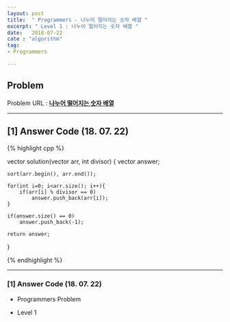 ```yaml
---
layout: post
title:  " Programmers - 나누어 떨어지는 숫자 배열 "
excerpt: " Level 1 : 나누어 떨어지는 숫자 배열 "
date:   2018-07-22
cate : "algorithm"
tag:
- Programmers

---
```


## Problem 
Problem URL : **[나누어 떨어지는 숫자 배열](https://programmers.co.kr/learn/courses/30/lessons/12910)**

---

## [1] Answer Code (18. 07. 22)

{% highlight cpp %}

vector<int> solution(vector<int> arr, int divisor) {
    vector<int> answer;
    
    sort(arr.begin(), arr.end());
    
    for(int i=0; i<arr.size(); i++){
        if(arr[i] % divisor == 0)
            answer.push_back(arr[i]);
    }
    
    if(answer.size() == 0)
        answer.push_back(-1);
    
    return answer;
}


{% endhighlight %}

---


### [1] Answer Code (18. 07. 22)

* Programmers Problem

* Level 1